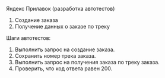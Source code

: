 Яндекс Прилавок (разработка автотестов)
1. Создание заказа
2. Получение данных о заказе по треку

Шаги автотестов:
1. Выполнить запрос на создание заказа.
2. Сохранить номер трека заказа.
3. Выполнить запрос на получения заказа по треку заказа.
4. Проверить, что код ответа равен 200.

